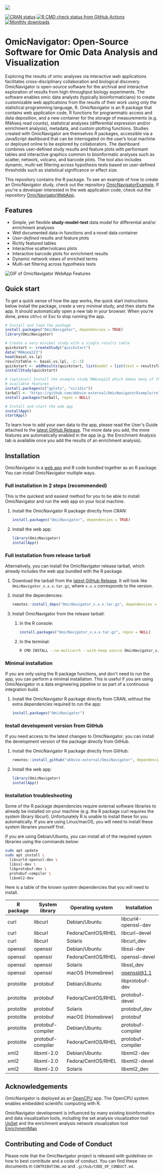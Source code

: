 <img src="man/figures/omicnavigator-dark-text.png"/>

[![CRAN status](https://www.r-pkg.org/badges/version/OmicNavigator)](https://cran.r-project.org/package=OmicNavigator)
[![R CMD check status from GitHub Actions](https://github.com/abbvie-external/OmicNavigator/workflows/Comprehensive%20test/badge.svg)](https://github.com/abbvie-external/OmicNavigator/actions/workflows/comprehensive.yml)
[![Monthly downloads](https://cranlogs.r-pkg.org/badges/OmicNavigator)](https://r-pkg.org/pkg/OmicNavigator)

# OmicNavigator: Open-Source Software for Omic Data Analysis and Visualization 

Exploring the results of omic analyses via interactive web applications
facilitates cross-disciplinary collaboration and biological discovery.
OmicNavigator is open-source software for the archival and interactive
exploration of results from high-throughput biology experiments. The software
enables omic data analysts (typically bioinformaticians) to create customizable
web applications from the results of their work using only the statistical
programming language, R. OmicNavigator is an R package that contains
web application code, R functions for programmatic access and data deposition,
and a new container for the storage of measurements (e.g. RNAseq read counts),
statistical analyses (differential expression and/or enrichment analysis),
metadata, and custom plotting functions. Studies created with OmicNavigator are
themselves R packages, accessible via a JavaScript dashboard that can be
interrogated on the user’s local machine or deployed online to be explored by
collaborators. The dashboard combines user-defined study results and feature
plots with performant tables and interactive graphics common to bioinformatic
analyses such as scatter, network, volcano, and barcode plots. The tool also
includes dynamic, multi-set filtering across hypothesis tests based on
user-defined thresholds such as statistical significance or effect size.

This repository contains the R package. To see an example of how to create an
OmicNavigator study, check out the repository [OmicNavigatorExample][]. If
you're a developer interested in the web application code, check out the
repository [OmicNavigatorWebApp][].

[OmicNavigatorWebApp]: https://github.com/abbvie-external/OmicNavigatorWebApp
[OmicNavigatorExample]: https://github.com/abbvie-external/OmicNavigatorExample

## Features

* Simple, yet flexible **study-model-test** data model for differential and/or enrichment analyses
* Well documented data-in functions and a novel data container
* _User-defined_ results and feature plots
* Richly featured tables
* Interactive scatter/volcano plots
* Interactive barcode plots for enrichment results
* Dynamic network views of enriched terms
* Multi-set filtering across hypothesis tests

![](./inst/OmicNavigator.gif "GIF of OmicNavigator WebApp Features")

## Quick start

To get a quick sense of how the app works, the quick start instructions below
install the package, create a very minimal study, and then starts the app. It
should automatically open a new tab in your browser. When you're done, press
ctrl+c or Esc to stop running the app.

```R
# Install and load the package
install.packages("OmicNavigator", dependencies = TRUE)
library(OmicNavigator)

# Create a very minimal study with a single results table
quickstart <- createStudy("quickstart")
data("RNAseq123")
head(basal.vs.lp)
resultsTable <- basal.vs.lp[, -2:-3]
quickstart <- addResults(quickstart, list(model = list(test = resultsTable)))
installStudy(quickstart)

# (optional) Install the example study RNAseq123 which demos many of the app's
# available features
install.packages(c("gplots", "viridis"))
tarball <- "https://github.com/abbvie-external/OmicNavigatorExample/releases/latest/download/ONstudyRNAseq123.tar.gz"
install.packages(tarball, repos = NULL)

# Install and start the web app
installApp()
startApp()
```

To learn how to add your own data to the app, please read the User's Guide
attached to the [latest GitHub Release][release-latest]. The more data you add,
the more features are automatically enabled in the app (e.g. the Enrichment
Analysis tab is available once you add the results of an enrichment analysis).

## Installation

OmicNavigator is a [web
app](https://github.com/abbvie-external/OmicNavigatorWebApp) and R code bundled
together as an R package. You can install OmicNavigator multiple ways.

### Full installation in 2 steps (recommended)

This is the quickest and easiest method for you to be able to install
OmicNavigator and run the web app on your local machine.

1. Install the OmicNavigator R package directly from CRAN:

    ```R
    install.packages("OmicNavigator", dependencies = TRUE)
    ```

1. Install the web app:

    ```R
    library(OmicNavigator)
    installApp()
    ```

### Full installation from release tarball

Alternatively, you can install the OmicNavigator release tarball, which already
includes the web app bundled with the R package.

1. Download the tarball from the [latest GitHub Release][release-latest]. It
will look like `OmicNavigator_x.x.x.tar.gz`, where `x.x.x` corresponds to the
version.

    [release-latest]: https://github.com/abbvie-external/OmicNavigator/releases/latest

1. Install the dependencies:

    ```R
    remotes::install_deps("OmicNavigator_x.x.x.tar.gz", dependencies = TRUE)
    ```

1. Install OmicNavigator from the release tarball:

    1) In the R console:

        ```R
        install.packages("OmicNavigator_x.x.x.tar.gz", repos = NULL)
        ```

    1) In the terminal:

        ```sh
        R CMD INSTALL --no-multiarch --with-keep.source OmicNavigator_x.x.x.tar.gz
        ```

### Minimal installation

If you are only using the R package functions, and don't need to run the app,
you can perform a minimal installation. This is useful if you are using
OmicNavigator in a data engineering pipeline or as part of a continuous
integration build.

1. Install the OmicNavigator R package directly from CRAN, without the extra
dependencies required to run the app:

    ```R
    install.packages("OmicNavigator")
    ```

### Install development version from GitHub

If you need access to the latest changes to OmicNavigator, you can install the
development version of the package directly from GitHub.

1. Install the OmicNavigator R package directly from GitHub:

    ```R
    remotes::install_github("abbvie-external/OmicNavigator", dependencies = TRUE)
    ```

1. Install the web app:

    ```R
    library(OmicNavigator)
    installApp()
    ```

### Installation troubleshooting

Some of the R package dependencies require external software libraries to
already be installed on your machine (e.g. the R package curl requires the
system library libcurl). Unfortunately R is unable to install these for you
automatically. If you are using Linux/macOS, you will need to install these
system libraries yourself first.

If you are using Debian/Ubuntu, you can install all of the required system
libraries using the commands below:

```sh
sudo apt update
sudo apt install \
  libcurl4-openssl-dev \
  libssl-dev \
  libprotobuf-dev \
  protobuf-compiler \
  libxml2-dev
```

Here is a table of the known system dependencies that you will need to install.

R package | System library | Operating system | Installation
--------- | -------------- | ---------------- | ------------
curl | libcurl | Debian/Ubuntu | libcurl4-openssl-dev
curl | libcurl | Fedora/CentOS/RHEL | libcurl-devel
curl | libcurl | Solaris | libcurl_dev
openssl | openssl | Debian/Ubuntu | libssl-dev
openssl | openssl | Fedora/CentOS/RHEL | openssl-devel
openssl | openssl | Solaris | libssl_dev
openssl | openssl | macOS (Homebrew) | openssl@1.1
protolite | protobuf | Debian/Ubuntu | libprotobuf-dev
protolite | protobuf | Fedora/CentOS/RHEL | protobuf-devel
protolite | protobuf | Solaris | protobuf_dev
protolite | protobuf | macOS (Homebrew) | protobuf
protolite | protobuf-compiler | Debian/Ubuntu | protobuf-compiler
protolite | protobuf-compiler | Fedora/CentOS/RHEL | protobuf-compiler
xml2 | libxml-2.0 | Debian/Ubuntu | libxml2-dev
xml2 | libxml-2.0 | Fedora/CentOS/RHEL | libxml2-devel
xml2 | libxml-2.0 | Solaris | libxml2_dev

## Acknowledgements

OmicNavigator is deployed as an [OpenCPU](https://www.opencpu.org/ "OpenCPU") app. The OpenCPU system enables embedded scientific computing with R.

OmicNavigator development is influenced by many existing bioinformatics and data visualization tools, including the set analysis visualization tool [UpSet](https://github.com/VCG/upset "UpSet") and the enrichment analysis network visualization tool [EnrichmentMap](https://github.com/BaderLab/EnrichmentMapApp "EnrichmentMap")

## Contributing and Code of Conduct

Please note that the OmicNavigator project is released with guidelines on how to best contribute and a code of conduct. 
You can find these documents in `CONTRIBUTING.md` and `.github/CODE_OF_CONDUCT.md`.
